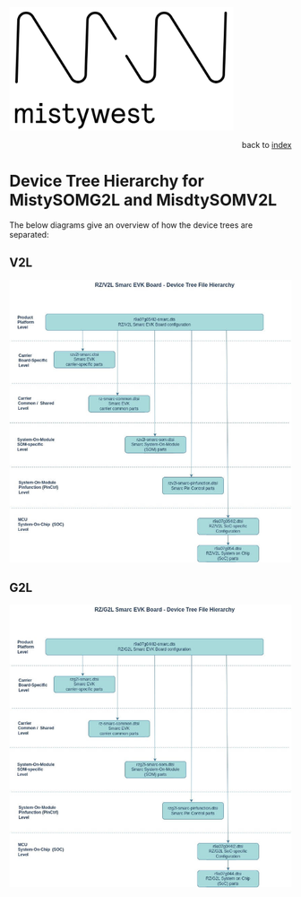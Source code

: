 <img src="../files/img/2018_MistyWest_LogoCombo_FINAL_RGB.png" alt="MistyWest" width="400"/><div style="text-align: right">back to [index](../README.md)</div>

# Device Tree Hierarchy for MistySOMG2L and MisdtySOMV2L

The below diagrams give an overview of how the device trees are separated:
## V2L
<img src="../files/img/DeviceTreeHierarchyV2L.png" alt="Device Tree hierarchy MistySOMV2L"/>

## G2L
<img src="../files/img/DeviceTreeHierarchyG2L.png" alt="Device Tree hierarchy MistySOMG2L"/>
